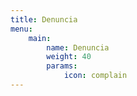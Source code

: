 ```yaml
---
title: Denuncia
menu: 
    main:
        name: Denuncia
        weight: 40
        params:
            icon: complain
---
```



